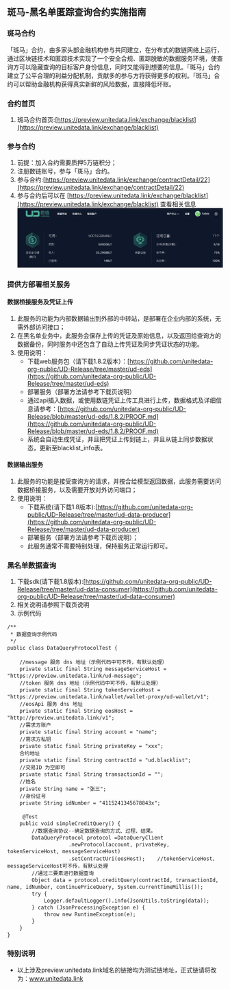 ## 斑马-黑名单匿踪查询合约实施指南

### 斑马合约
  「斑马」合约，由多家头部金融机构参与共同建立，在分布式的数链网络上运行，通过区块链技术和匿踪技术实现了一个安全合规、匿踪脱敏的数据服务环境，使查询方可以隐藏查询的目标客户身份信息，同时又能得到想要的信息。「斑马」合约建立了公平合理的利益分配机制，贡献多的参与方将获得更多的权利。「斑马」合约可以帮助金融机构获得真实新鲜的风险数据，直接降低坏账。

### 合约首页
1. 斑马合约首页:[https://preview.unitedata.link/exchange/blacklist](https://preview.unitedata.link/exchange/blacklist) 

### 参与合约
1. 前提：加入合约需要质押5万链积分；
2. 注册数链账号，参与「斑马」合约。
3. 参与合约:[https://preview.unitedata.link/exchange/contractDetail/22](https://preview.unitedata.link/exchange/contractDetail/22)
4. 参与合约后可以在 [https://preview.unitedata.link/exchange/blacklist](https://preview.unitedata.link/exchange/blacklist) 查看相关信息
![image](images/banma_quick_start.png)


### 提供方部署相关服务
#### 数据桥接服务及凭证上传
1. 此服务的功能为内部数据输出到外部的中转站，是部署在企业内部的系统，无需外部访问接口；
2. 在黑名单业务中，此服务会保存上传的凭证及原始信息，以及返回给查询方的数据备份，同时服务中还包含了自动上传凭证及同步凭证状态的功能。
3. 使用说明：
	* 下载web服务包（请下载1.8.2版本）：[https://github.com/unitedata-org-public/UD-Release/tree/master/ud-eds](https://github.com/unitedata-org-public/UD-Release/tree/master/ud-eds)
	* 部署服务（部署方法请参考下载页说明）
	* 通过api插入数据，或使用数链凭证上传工具进行上传，数据格式及详细信息请参考：[https://github.com/unitedata-org-public/UD-Release/blob/master/ud-eds/1.8.2/PROOF.md](https://github.com/unitedata-org-public/UD-Release/blob/master/ud-eds/1.8.2/PROOF.md)
	* 系统会自动生成凭证，并且把凭证上传到链上，并且从链上同步数据状态，更新至blacklist_info表。

#### 数据输出服务
1. 此服务的功能是接受查询方的请求，并按合给模型返回数据，此服务需要访问数据桥接服务，以及需要开放对外访问端口；
3. 使用说明：
	* 下载系统(请下载1.8版本):[https://github.com/unitedata-org-public/UD-Release/tree/master/ud-data-producer](https://github.com/unitedata-org-public/UD-Release/tree/master/ud-data-producer)
	* 部署服务（部署方法请参考下载页说明）；
	* 此服务通常不需要特别处理，保持服务正常运行即可。


### 黑名单数据查询
1. 下载sdk(请下载1.8版本):[https://github.com/unitedata-org-public/UD-Release/tree/master/ud-data-consumer](https://github.com/unitedata-org-public/UD-Release/tree/master/ud-data-consumer)
2. 相关说明请参照下载页说明
3. 示例代码

````
/**
 * 数据查询示例代码
 */
public class DataQueryProtocolTest {

	//message 服务 dns 地址（示例代码中可不传，有默认处理）
    private static final String messageServiceHost = "https://preview.unitedata.link/ud-message";
    //token 服务 dns 地址（示例代码中可不传，有默认处理）
    private static final String tokenServiceHost = "https://preview.unitedata.link/wallet/wallet-proxy/ud-wallet/v1";
    //eosApi 服务 dns 地址
    private static final String eosHost = "http://preview.unitedata.link/v1";
    //需求方账户
    private static final String account = "name";
    //需求方私钥
    private static final String privateKey = "xxx";
    合约地址
    private static final String contractId = "ud.blacklist";
    //交易ID 为空即可
    private static final String transactionId = "";
    //姓名
    private String name = "张三";
    //身份证号
    private String idNumber = "4115241345678843x";

     @Test
    public void simpleCreditQuery() {
        //数据查询协议--确定数据查询的方式、过程、结果。
        DataQueryProtocol protocol =DataQueryClient
                    .newProtocol(account, privateKey, tokenServiceHost, messageServiceHost)
                    .setContractUri(eosHost);    //tokenServiceHost、messageServiceHost可不传，有默认处理
        //通过二要素进行数据查询
        Object data = protocol.creditQuery(contractId, transactionId, name, idNumber, continuePriceQuery, System.currentTimeMillis());
        try {
            Logger.defaultLogger().info(JsonUtils.toString(data));
        } catch (JsonProcessingException e) {
            throw new RuntimeException(e);
        }
    }
}
````


### 特别说明
* 以上涉及preview.unitedata.link域名的链接均为测试链地址，正式链请将改为：www.unitedata.link
